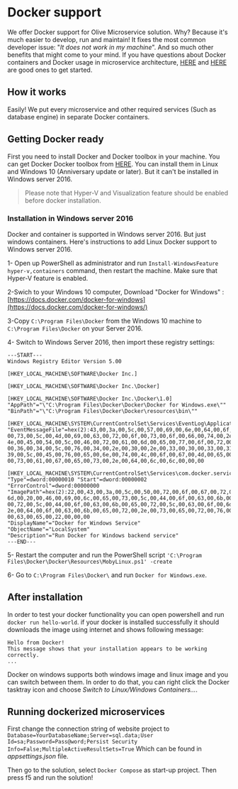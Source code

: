 # Docker support

We offer Docker support for Olive Microservice solution. Why? Because it's much easier to develop, run and maintain! It fixes the most common developer issue: "*It does not work in my machine*".  And so much other benefits that might come to your mind. If you have questions about Docker containers and Docker usage in microservice architecture, [HERE](http://www.zdnet.com/article/what-is-docker-and-why-is-it-so-darn-popular/) and [HERE](https://blogs.msdn.microsoft.com/dotnet/2017/08/02/microservices-and-docker-containers-architecture-patterns-and-development-guidance/) are good ones to get started.

## How it works

Easily! We put every microservice and other required services (Such as database engine) in separate Docker containers.

## Getting Docker ready

First you need to install Docker and Docker toolbox in your machine. You can get Docker Docker toolbox from [HERE](https://www.docker.com/get-docker). You can install them in Linux and Windows 10 (Anniversary update or later). But it can't be installed in Windows server 2016.

> Please note that Hyper-V and Visualization feature should be enabled before docker installation.

### Installation in Windows server 2016

Docker and container is supported in Windows server 2016. But just windows containers. Here's instructions to add Linux Docker support to Windows server 2016.

1- Open up PowerShell as administrator and run `Install-WindowsFeature hyper-v,containers` command, then restart the machine. Make sure that Hyper-V feature is enabled.

2-Swich to your Windows 10 computer, Download "Docker for Windows" : [https://docs.docker.com/docker-for-windows](https://docs.docker.com/docker-for-windows/)

3-Copy `C:\Program Files\Docker` from the Windows 10 machine to `C:\Program Files\Docker` on your Server 2016.

4- Switch to Windows Server 2016, then import these registry settings:

```
---START---
Windows Registry Editor Version 5.00

[HKEY_LOCAL_MACHINE\SOFTWARE\Docker Inc.]

[HKEY_LOCAL_MACHINE\SOFTWARE\Docker Inc.\Docker]

[HKEY_LOCAL_MACHINE\SOFTWARE\Docker Inc.\Docker\1.0]
"AppPath"="\"C:\Program Files\Docker\Docker\Docker for Windows.exe\""
"BinPath"="\"C:\Program Files\Docker\Docker\resources\bin\""

[HKEY_LOCAL_MACHINE\SYSTEM\CurrentControlSet\Services\EventLog\Application\DockerService]
"EventMessageFile"=hex(2):43,00,3a,00,5c,00,57,00,69,00,6e,00,64,00,6f,00,77,\ 00,73,00,5c,00,4d,00,69,00,63,00,72,00,6f,00,73,00,6f,00,66,00,74,00,2e,00,\ 4e,00,45,00,54,00,5c,00,46,00,72,00,61,00,6d,00,65,00,77,00,6f,00,72,00,6b,\ 00,36,00,34,00,5c,00,76,00,34,00,2e,00,30,00,2e,00,33,00,30,00,33,00,31,00,\ 39,00,5c,00,45,00,76,00,65,00,6e,00,74,00,4c,00,6f,00,67,00,4d,00,65,00,73,\ 00,73,00,61,00,67,00,65,00,73,00,2e,00,64,00,6c,00,6c,00,00,00

[HKEY_LOCAL_MACHINE\SYSTEM\CurrentControlSet\Services\com.docker.service] "Type"=dword:00000010 "Start"=dword:00000002 "ErrorControl"=dword:00000000 "ImagePath"=hex(2):22,00,43,00,3a,00,5c,00,50,00,72,00,6f,00,67,00,72,00,61,00,\ 6d,00,20,00,46,00,69,00,6c,00,65,00,73,00,5c,00,44,00,6f,00,63,00,6b,00,65,\ 00,72,00,5c,00,44,00,6f,00,63,00,6b,00,65,00,72,00,5c,00,63,00,6f,00,6d,00,\ 2e,00,64,00,6f,00,63,00,6b,00,65,00,72,00,2e,00,73,00,65,00,72,00,76,00,69,\ 00,63,00,65,00,22,00,00,00
"DisplayName"="Docker for Windows Service"
"ObjectName"="LocalSystem"
"Description"="Run Docker for Windows backend service"
---END---
```

5- Restart the computer and run the PowerShell script `'C:\Program Files\Docker\Docker\Resources\MobyLinux.ps1' -create`

6- Go to `C:\Program Files\Docker\` and run `Docker for Windows.exe`.

## After installation

In order to test your docker functionality you can open powershell and run `docker run hello-world`. if your docker is installed successfully it should downloads the image using internet and shows following message:

```
Hello from Docker!
This message shows that your installation appears to be working correctly.
...
```
Docker on windows supports both windows image and linux image and you can switch between them. In order to do that, you can right click the Docker tasktray icon and choose *Switch to Linux/Windows Containers...*.

## Running dockerized microservices

First change the connection string of website project to
`Database=YourDatabaseName;Server=sql.data;User Id=sa;Password=Pass@word;Persist Security Info=False;MultipleActiveResultSets=True` 
Which can be found in *appsettings.json* file.

Then go to the solution, select `Docker Compose` as start-up project. Then press f5 and run the solution!
